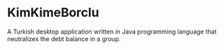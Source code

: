 # KimKimeBorclu
A Turkish desktop application written in Java programming language that neutralizes the debt balance in a group.
